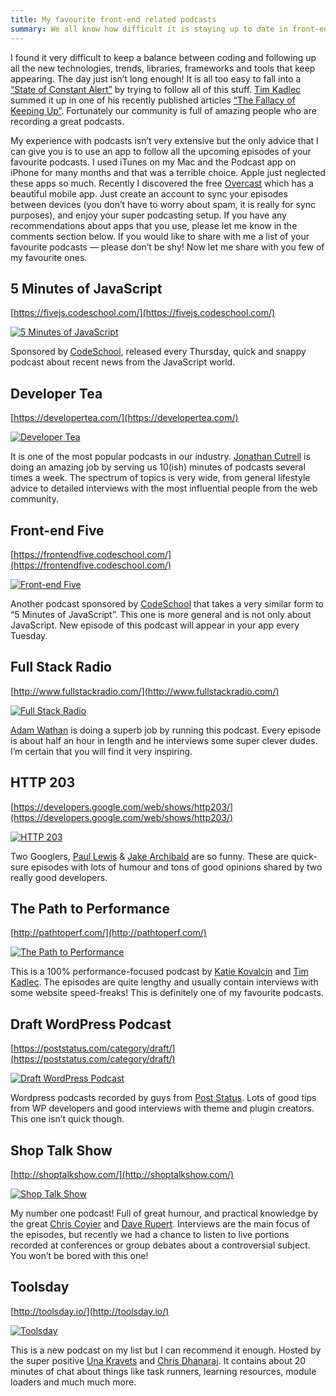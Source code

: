 ```yaml
---
title: My favourite front-end related podcasts
summary: We all know how difficult it is staying up to date in front-end development. The day is not long enough. The solution? Podcasts to the rescue!
---
```


I found it very difficult to keep a balance between coding and following up all the new technologies, trends, libraries, frameworks and tools that keep appearing. The day just isn’t long enough! It is all too easy to fall into a [“State of Constant Alert”](https://developertea.com/episodes/17907) by trying to follow all of this stuff. [Tim Kadlec](https://twitter.com/tkadlec) summed it up in one of his recently published articles [“The Fallacy of Keeping Up”](https://timkadlec.com/2015/09/the-fallacy-of-keeping-up/). Fortunately our community is full of amazing people who are recording a great podcasts.

My experience with podcasts isn’t very extensive but the only advice that I can give you is to use an app to follow all the upcoming episodes of your favourite podcasts. I used iTunes on my Mac and the Podcast app on iPhone for many months and that was a terrible choice. Apple just neglected these apps so much. Recently I discovered the free [Overcast](https://overcast.fm) which has a beautiful mobile app. Just create an account to sync your episodes between devices (you don’t have to worry about spam, it is really for sync purposes), and enjoy your super podcasting setup. If you have any recommendations about apps that you use, please let me know in the comments section below. If you would like to share with me a list of your favourite podcasts — please don’t be shy! Now let me share with you few of my favourite ones.

## 5 Minutes of JavaScript

[https://fivejs.codeschool.com/](https://fivejs.codeschool.com/)

[![5 Minutes of JavaScript](2015-11-24-1.jpg)](https://fivejs.codeschool.com/)

Sponsored by [CodeSchool](https://www.codeschool.com/), released every Thursday, quick and snappy podcast about recent news from the JavaScript world.

## Developer Tea

[https://developertea.com/](https://developertea.com/)

[![Developer Tea](2015-11-24-2.jpg)](https://developertea.com/)

It is one of the most popular podcasts in our industry. [Jonathan Cutrell](https://twitter.com/JCutrell) is doing an amazing job by serving us 10(ish) minutes of podcasts several times a week. The spectrum of topics is very wide, from general lifestyle advice to detailed interviews with the most influential people from the web community.

## Front-end Five

[https://frontendfive.codeschool.com/](https://frontendfive.codeschool.com/)

[![Front-end Five](2015-11-24-3.jpg)](https://frontendfive.codeschool.com/)

Another podcast sponsored by [CodeSchool](https://www.codeschool.com/) that takes a very similar form to “5 Minutes of JavaScript”. This one is more general and is not only about JavaScript. New episode of this podcast will appear in your app every Tuesday.

## Full Stack Radio

[http://www.fullstackradio.com/](http://www.fullstackradio.com/)

[![Full Stack Radio](2015-11-24-4.jpg)](http://www.fullstackradio.com/)

[Adam Wathan](https://twitter.com/adamwathan) is doing a superb job by running this podcast. Every episode is about half an hour in length and he interviews some super clever dudes. I’m certain that you will find it very inspiring.

## HTTP 203

[https://developers.google.com/web/shows/http203/](https://developers.google.com/web/shows/http203/)

[![HTTP 203](2015-11-24-5.jpg)](https://developers.google.com/web/shows/http203/)

Two Googlers, [Paul Lewis](https://twitter.com/aerotwist) & [Jake Archibald](https://twitter.com/jaffathecake) are so funny. These are quick-sure episodes with lots of humour and tons of good opinions shared by two really good developers.

## The Path to Performance

[http://pathtoperf.com/](http://pathtoperf.com/)

[![The Path to Performance](2015-11-24-6.jpg)](http://pathtoperf.com/)

This is a 100% performance-focused podcast by [Katie Kovalcin](https://twitter.com/katiekovalcin) and [Tim Kadlec](https://twitter.com/tkadlec). The episodes are quite lengthy and usually contain interviews with some website speed-freaks! This is definitely one of my favourite podcasts.

## Draft WordPress Podcast

[https://poststatus.com/category/draft/](https://poststatus.com/category/draft/)

[![Draft WordPress Podcast](2015-11-24-7.jpg)](https://poststatus.com/category/draft/)

Wordpress podcasts recorded by guys from [Post Status](https://poststatus.com/). Lots of good tips from WP developers and good interviews with theme and plugin creators. This one isn’t quick though.

## Shop Talk Show

[http://shoptalkshow.com/](http://shoptalkshow.com/)

[![Shop Talk Show](2015-11-24-8.jpg)](http://shoptalkshow.com/)

My number one podcast! Full of great humour, and practical knowledge by the great [Chris Coyier](https://twitter.com/chriscoyier) and [Dave Rupert](https://twitter.com/davatron5000). Interviews are the main focus of the episodes, but recently we had a chance to listen to live portions recorded at conferences or group debates about a controversial subject. You won’t be bored with this one!

## Toolsday

[http://toolsday.io/](http://toolsday.io/)

[![Toolsday](2015-11-24-9.jpg)](http://toolsday.io/)

This is a new podcast on my list but I can recommend it enough. Hosted by the super positive [Una Kravets](https://twitter.com/una) and [Chris Dhanaraj](https://twitter.com/chrisdhanaraj). It contains about 20 minutes of chat about things like task runners, learning resources, module loaders and much much more.

